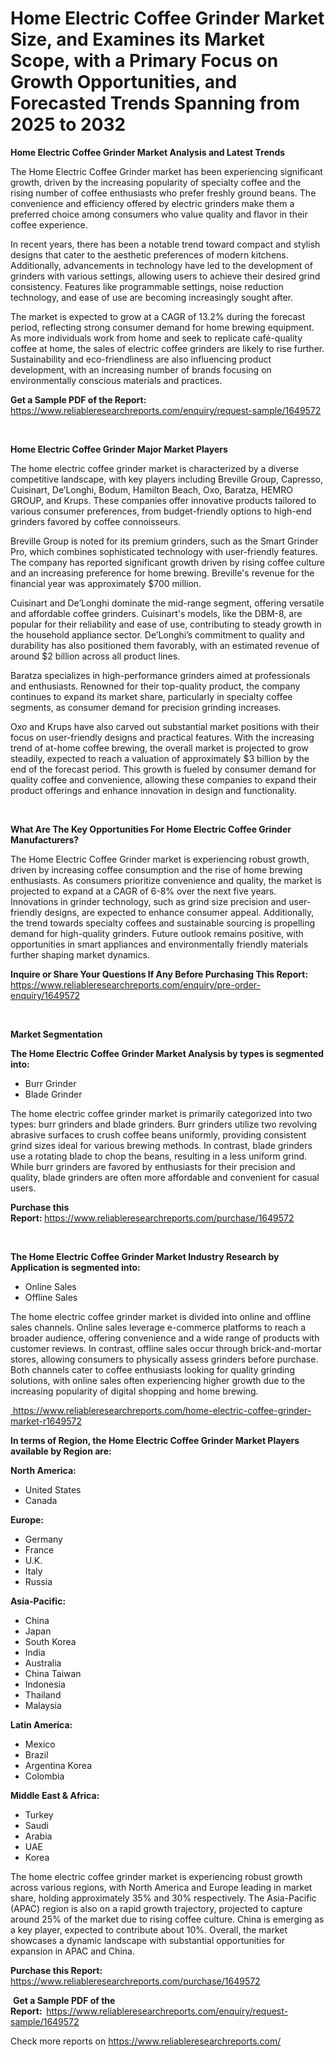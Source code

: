 <p><h1>Home Electric Coffee Grinder Market Size, and Examines its Market Scope, with a Primary Focus on Growth Opportunities, and Forecasted Trends Spanning from 2025 to 2032</h1></p><p><strong>Home Electric Coffee Grinder Market Analysis and Latest Trends</strong></p>
<p><p>The Home Electric Coffee Grinder market has been experiencing significant growth, driven by the increasing popularity of specialty coffee and the rising number of coffee enthusiasts who prefer freshly ground beans. The convenience and efficiency offered by electric grinders make them a preferred choice among consumers who value quality and flavor in their coffee experience.</p><p>In recent years, there has been a notable trend toward compact and stylish designs that cater to the aesthetic preferences of modern kitchens. Additionally, advancements in technology have led to the development of grinders with various settings, allowing users to achieve their desired grind consistency. Features like programmable settings, noise reduction technology, and ease of use are becoming increasingly sought after.</p><p>The market is expected to grow at a CAGR of 13.2% during the forecast period, reflecting strong consumer demand for home brewing equipment. As more individuals work from home and seek to replicate café-quality coffee at home, the sales of electric coffee grinders are likely to rise further. Sustainability and eco-friendliness are also influencing product development, with an increasing number of brands focusing on environmentally conscious materials and practices.</p></p>
<p><strong>Get a Sample PDF of the Report:&nbsp;</strong> <a href="https://www.reliableresearchreports.com/enquiry/request-sample/1649572?utm_campaign=2098&utm_medium=2&utm_source=Github&utm_content=ia&utm_term=07022025&utm_id=home-electric-coffee-grinder">https://www.reliableresearchreports.com/enquiry/request-sample/1649572</a></p>
<p>&nbsp;</p>
<p><strong>Home Electric Coffee Grinder Major Market Players</strong></p>
<p><p>The home electric coffee grinder market is characterized by a diverse competitive landscape, with key players including Breville Group, Capresso, Cuisinart, De’Longhi, Bodum, Hamilton Beach, Oxo, Baratza, HEMRO GROUP, and Krups. These companies offer innovative products tailored to various consumer preferences, from budget-friendly options to high-end grinders favored by coffee connoisseurs.</p><p>Breville Group is noted for its premium grinders, such as the Smart Grinder Pro, which combines sophisticated technology with user-friendly features. The company has reported significant growth driven by rising coffee culture and an increasing preference for home brewing. Breville's revenue for the financial year was approximately $700 million.</p><p>Cuisinart and De’Longhi dominate the mid-range segment, offering versatile and affordable coffee grinders. Cuisinart's models, like the DBM-8, are popular for their reliability and ease of use, contributing to steady growth in the household appliance sector. De’Longhi’s commitment to quality and durability has also positioned them favorably, with an estimated revenue of around $2 billion across all product lines.</p><p>Baratza specializes in high-performance grinders aimed at professionals and enthusiasts. Renowned for their top-quality product, the company continues to expand its market share, particularly in specialty coffee segments, as consumer demand for precision grinding increases. </p><p>Oxo and Krups have also carved out substantial market positions with their focus on user-friendly designs and practical features. With the increasing trend of at-home coffee brewing, the overall market is projected to grow steadily, expected to reach a valuation of approximately $3 billion by the end of the forecast period. This growth is fueled by consumer demand for quality coffee and convenience, allowing these companies to expand their product offerings and enhance innovation in design and functionality.</p></p>
<p>&nbsp;</p>
<p><strong>What Are The Key Opportunities For Home Electric Coffee Grinder Manufacturers?</strong></p>
<p><p>The Home Electric Coffee Grinder market is experiencing robust growth, driven by increasing coffee consumption and the rise of home brewing enthusiasts. As consumers prioritize convenience and quality, the market is projected to expand at a CAGR of 6-8% over the next five years. Innovations in grinder technology, such as grind size precision and user-friendly designs, are expected to enhance consumer appeal. Additionally, the trend towards specialty coffees and sustainable sourcing is propelling demand for high-quality grinders. Future outlook remains positive, with opportunities in smart appliances and environmentally friendly materials further shaping market dynamics.</p></p>
<p><strong>Inquire or Share Your Questions If Any Before Purchasing This Report:</strong> <a href="https://www.reliableresearchreports.com/enquiry/pre-order-enquiry/1649572?utm_campaign=2098&utm_medium=2&utm_source=Github&utm_content=ia&utm_term=07022025&utm_id=home-electric-coffee-grinder">https://www.reliableresearchreports.com/enquiry/pre-order-enquiry/1649572</a></p>
<p>&nbsp;</p>
<p><strong>Market Segmentation</strong></p>
<p><strong>The Home Electric Coffee Grinder Market Analysis by types is segmented into:</strong></p>
<p><ul><li>Burr Grinder</li><li>Blade Grinder</li></ul></p>
<p><p>The home electric coffee grinder market is primarily categorized into two types: burr grinders and blade grinders. Burr grinders utilize two revolving abrasive surfaces to crush coffee beans uniformly, providing consistent grind sizes ideal for various brewing methods. In contrast, blade grinders use a rotating blade to chop the beans, resulting in a less uniform grind. While burr grinders are favored by enthusiasts for their precision and quality, blade grinders are often more affordable and convenient for casual users.</p></p>
<p><strong>Purchase this Report:&nbsp;</strong><a href="https://www.reliableresearchreports.com/purchase/1649572?utm_campaign=2098&utm_medium=2&utm_source=Github&utm_content=ia&utm_term=07022025&utm_id=home-electric-coffee-grinder">https://www.reliableresearchreports.com/purchase/1649572</a></p>
<p>&nbsp;</p>
<p><strong>The Home Electric Coffee Grinder Market Industry Research by Application is segmented into:</strong></p>
<p><ul><li>Online Sales</li><li>Offline Sales</li></ul></p>
<p><p>The home electric coffee grinder market is divided into online and offline sales channels. Online sales leverage e-commerce platforms to reach a broader audience, offering convenience and a wide range of products with customer reviews. In contrast, offline sales occur through brick-and-mortar stores, allowing consumers to physically assess grinders before purchase. Both channels cater to coffee enthusiasts looking for quality grinding solutions, with online sales often experiencing higher growth due to the increasing popularity of digital shopping and home brewing.</p></p>
<p><a href="https://www.reliableresearchreports.com/home-electric-coffee-grinder-market-r1649572?utm_campaign=2098&utm_medium=2&utm_source=Github&utm_content=ia&utm_term=07022025&utm_id=home-electric-coffee-grinder">&nbsp;https://www.reliableresearchreports.com/home-electric-coffee-grinder-market-r1649572</a></p>
<p><strong>In terms of Region, the Home Electric Coffee Grinder Market Players available by Region are:</strong></p>
<p>
    <p> <strong> North America: </strong>
        <ul>
            <li>United States</li>
            <li>Canada</li>
        </ul>
        </p> 
    <p> <strong> Europe: </strong>
        <ul>
            <li>Germany</li>
            <li>France</li>
            <li>U.K.</li>
            <li>Italy</li>
            <li>Russia</li>
        </ul>
        </p> 
    <p> <strong> Asia-Pacific: </strong>
        <ul>
            <li>China</li>
            <li>Japan</li>
            <li>South Korea</li>
            <li>India</li>
            <li>Australia</li>
            <li>China Taiwan</li>
            <li>Indonesia</li>
            <li>Thailand</li>
            <li>Malaysia</li>
        </ul>
        </p> 
    <p> <strong> Latin America: </strong>
        <ul>
            <li>Mexico</li>
            <li>Brazil</li>
            <li>Argentina Korea</li>
            <li>Colombia</li>
        </ul>
        </p> 
    <p> <strong> Middle East & Africa: </strong>
        <ul>
            <li>Turkey</li>
            <li>Saudi</li>
            <li>Arabia</li>
            <li>UAE</li>
            <li>Korea</li>
        </ul>
    </p>
    </p>
<p><p>The home electric coffee grinder market is experiencing robust growth across various regions, with North America and Europe leading in market share, holding approximately 35% and 30% respectively. The Asia-Pacific (APAC) region is also on a rapid growth trajectory, projected to capture around 25% of the market due to rising coffee culture. China is emerging as a key player, expected to contribute about 10%. Overall, the market showcases a dynamic landscape with substantial opportunities for expansion in APAC and China.</p></p>
<p><strong>Purchase this Report: </strong><a href="https://www.reliableresearchreports.com/purchase/1649572?utm_campaign=2098&utm_medium=2&utm_source=Github&utm_content=ia&utm_term=07022025&utm_id=home-electric-coffee-grinder">https://www.reliableresearchreports.com/purchase/1649572</a></p>
<p>&nbsp;<strong>Get a Sample PDF of the Report:&nbsp;&nbsp;</strong><a href="https://www.reliableresearchreports.com/enquiry/request-sample/1649572?utm_campaign=2098&utm_medium=2&utm_source=Github&utm_content=ia&utm_term=07022025&utm_id=home-electric-coffee-grinder">https://www.reliableresearchreports.com/enquiry/request-sample/1649572</a></p>
<p><strong></strong></p>
<p>Check more reports on <a href="https://www.reliableresearchreports.com/?utm_campaign=2098&utm_medium=2&utm_source=Github&utm_content=ia&utm_term=07022025&utm_id=home-electric-coffee-grinder">https://www.reliableresearchreports.com/</a></p>